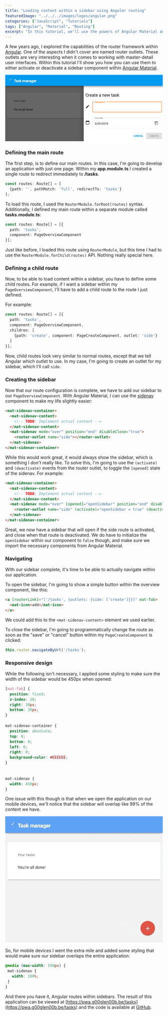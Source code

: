 ```yaml
---
title: "Loading content within a sidebar using Angular routing"
featuredImage: "../../../images/logos/angular.png"
categories: ["JavaScript", "Tutorials"]
tags: ["Angular", "Material", "Routing"]
excerpt: "In this tutorial, we'll use the powers of Angular Material and routing combined to load our route content within a sidebar or sidenav component."
---
```


A few years ago, I explored the capabilities of the router framework within [Angular](https://angular.io/). One of the aspects I didn't cover are named router outlets. These outlets are very interesting when it comes to working with master-detail user interfaces. Within this tutorial I'll show you how you can use them to either activate or deactivate a sidebar component within [Angular Material](https://material.angular.io/).

![The result of the sidebar using Angular Material.](./images/angular-material-sidebar.png)

### Defining the main route

The first step, is to define our main routes. In this case, I'm going to develop an application with just one page. Within my **app.module.ts** I created a single route to redirect immediately to **/tasks**.

```typescript
const routes: Route[] = [
  {path: '', pathMatch: 'full', redirectTo: 'tasks'}
];
```

To load this route, I used the `RouterModule.forRoot(routes)` syntax. Additionally, I defined my main route within a separate module called **tasks.module.ts**:

```typescript
const routes: Route[] = [{
  path: 'tasks',
  component: PageOverviewComponent
}];
```

Just like before, I loaded this route using `RouterModule`, but this time I had to use the `RouterModule.forChild(routes)` API. Nothing really special here.

### Defining a child route

Now, to be able to load content within a sidebar, you have to define some child routes. For example, if I want a sidebar within my `PageOverviewComponent`, I'll have to add a child route to the route I just defined.

For example:

```typescript
const routes: Route[] = [{
  path: 'tasks',
  component: PageOverviewComponent,
  children: [
    {path: 'create', component: PageCreateComponent, outlet: 'side'}
  ]
}];
```

Now, child routes look very similar to normal routes, except that we tell Angular which outlet to use. In my case, I'm going to create an outlet for my sidebar, which I'll call `side`.

### Creating the sidebar

Now that our route configuration is complete, we have to add our sidebar to our `PageOverviewComponent`. With Angular Material, I can use the [sidenav](https://material.angular.io/components/sidenav/overview) component to make my life slightly easier:

```html
<mat-sidenav-container>
  <mat-sidenav-content>
    <!-- TODO: Implement actual content -->
  </mat-sidenav-content>
  <mat-sidenav mode="over" position="end" disableClose="true">
    <router-outlet name="side"></router-outlet>
  </mat-sidenav>
</mat-sidenav-container>
```

While this would work great, it would always show the sidebar, which is something I don't really like. To solve this, I'm going to use the `(activate)` and `(deactivate)` events from the router outlet, to toggle the `[opened]` state of the sidenav. For example:

```html
<mat-sidenav-container>
  <mat-sidenav-content>
    <!-- TODO: Implement actual content -->
  </mat-sidenav-content>
  <mat-sidenav mode="over" [opened]="openSidebar" position="end" disableClose="true">
    <router-outlet name="side" (activate)="openSidebar = true" (deactivate)="openSidebar = false"></router-outlet>
  </mat-sidenav>
</mat-sidenav-container>
```

Great, we now have a sidebar that will open if the side route is activated, and close when that route is deactivated. We do have to initialize the `openSidebar` within our component to `false` though, and make sure we import the necessary components from Angular Material.

### Navigating

With our sidebar complete, it's time to be able to actually navigate within our application.

To open the sidebar, I'm going to show a simple button within the overview component, like this:

```html
<a [routerLink]="['/tasks', {outlets: {side: ['create']}}]" mat-fab>
  <mat-icon>add</mat-icon>
</a>
```

We could add this to the `<mat-sidenav-content>` element we used earlier.

To close the sidebar, I'm going to programmatically change the route as soon as the "save" or "cancel" button within my `PageCreateComponent` is clicked:

```typescript
this.router.navigateByUrl('/tasks');
```

### Responsive design

While the following isn't necessary, I applied some styling to make sure the width of the sidebar would be 450px when opened:

```css
[mat-fab] {
  position: fixed;
  z-index: 20;
  right: 30px;
  bottom: 30px;
}

mat-sidenav-container {
  position: absolute;
  top: 0;
  bottom: 0;
  left: 0;
  right: 0;
  background-color: #EEEEEE;
}


mat-sidenav {
  width: 450px;
}
```

One issue with this though is that when we open the application on our mobile devices, we'll notice that the sidebar will overlap like 99% of the content we have.

![Animation of the sidebar in action](./images/sidebar-animation.gif)

So, for mobile devices I went the extra mile and added some styling that would make sure our sidebar overlaps the entire application:

```css
@media (max-width: 599px) {
 mat-sidenav {
   width: 100%;
 }
}
```

And there you have it, Angular routes within sidebars. The result of this application can be viewed at [https://pwa.g00glen00b.be/tasks](https://pwa.g00glen00b.be/tasks) and the code is available at [GitHub](https://github.com/g00glen00b/angular-cli-pwa).
